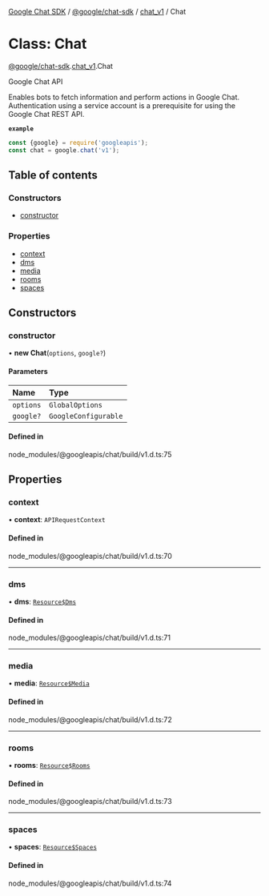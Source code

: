[Google Chat SDK](../README.md) / [@google/chat-sdk](../modules/google_chat_sdk.md) / [chat\_v1](../modules/google_chat_sdk.chat_v1.md) / Chat

# Class: Chat

[@google/chat-sdk](../modules/google_chat_sdk.md).[chat_v1](../modules/google_chat_sdk.chat_v1.md).Chat

Google Chat API

Enables bots to fetch information and perform actions in Google Chat. Authentication using a service account is a prerequisite for using the Google Chat REST API.

**`example`**
```js
const {google} = require('googleapis');
const chat = google.chat('v1');
```

## Table of contents

### Constructors

- [constructor](google_chat_sdk.chat_v1.Chat.md#constructor)

### Properties

- [context](google_chat_sdk.chat_v1.Chat.md#context)
- [dms](google_chat_sdk.chat_v1.Chat.md#dms)
- [media](google_chat_sdk.chat_v1.Chat.md#media)
- [rooms](google_chat_sdk.chat_v1.Chat.md#rooms)
- [spaces](google_chat_sdk.chat_v1.Chat.md#spaces)

## Constructors

### constructor

• **new Chat**(`options`, `google?`)

#### Parameters

| Name | Type |
| :------ | :------ |
| `options` | `GlobalOptions` |
| `google?` | `GoogleConfigurable` |

#### Defined in

node_modules/@googleapis/chat/build/v1.d.ts:75

## Properties

### context

• **context**: `APIRequestContext`

#### Defined in

node_modules/@googleapis/chat/build/v1.d.ts:70

___

### dms

• **dms**: [`Resource$Dms`](google_chat_sdk.chat_v1.Resource_Dms.md)

#### Defined in

node_modules/@googleapis/chat/build/v1.d.ts:71

___

### media

• **media**: [`Resource$Media`](google_chat_sdk.chat_v1.Resource_Media.md)

#### Defined in

node_modules/@googleapis/chat/build/v1.d.ts:72

___

### rooms

• **rooms**: [`Resource$Rooms`](google_chat_sdk.chat_v1.Resource_Rooms.md)

#### Defined in

node_modules/@googleapis/chat/build/v1.d.ts:73

___

### spaces

• **spaces**: [`Resource$Spaces`](google_chat_sdk.chat_v1.Resource_Spaces.md)

#### Defined in

node_modules/@googleapis/chat/build/v1.d.ts:74
